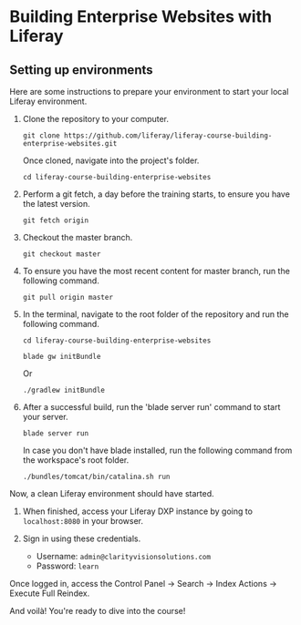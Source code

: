 # Building Enterprise Websites with Liferay

## Setting up environments

Here are some instructions to prepare your environment to start your local Liferay environment.

1. Clone the repository to your computer.

    ```
    git clone https://github.com/liferay/liferay-course-building-enterprise-websites.git
    ```

    Once cloned, navigate into the project's folder.

    ```
    cd liferay-course-building-enterprise-websites
    ```

1. Perform a git fetch, a day before the training starts, to ensure you have the latest version.

    ```
    git fetch origin
    ```

1. Checkout the master branch.

    ```
    git checkout master
    ```

1. To ensure you have the most recent content for master branch, run the following command.

    ```
    git pull origin master
    ```

1. In the terminal, navigate to the root folder of the repository and run the following command.

    ```
    cd liferay-course-building-enterprise-websites
    ```

    ```
    blade gw initBundle
    ```

    Or

    ```
    ./gradlew initBundle
    ```

1. After a successful build, run the 'blade server run' command to start your server.

    ```
    blade server run
    ```

    In case you don't have blade installed, run the following command from the workspace's root folder.

    ```
    ./bundles/tomcat/bin/catalina.sh run
    ```

Now, a clean Liferay environment should have started.

1. When finished, access your Liferay DXP instance by going to `localhost:8080` in your browser.

1. Sign in using these credentials.

   * Username: `admin@clarityvisionsolutions.com`
   * Password: `learn`

Once logged in, access the Control Panel &rarr; Search &rarr; Index Actions &rarr; Execute Full Reindex.

And voilà! You're ready to dive into the course!
